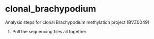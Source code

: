 # clonal_brachypodium
Analysis steps for clonal Brachypodium methylation project (BVZ0049)


1. Pull the sequencing files all together
